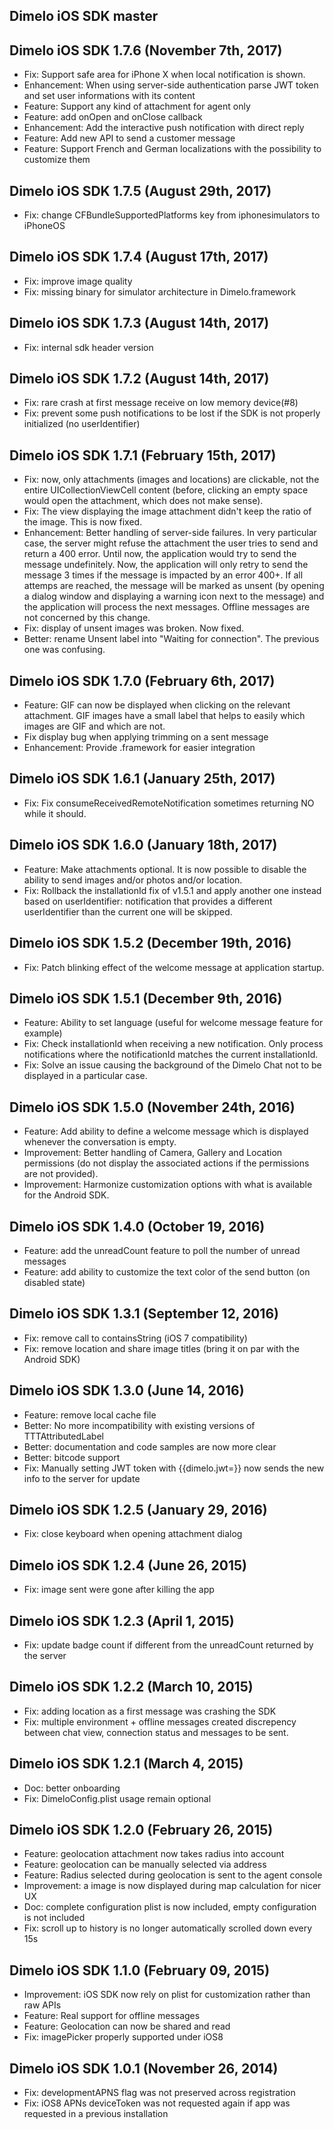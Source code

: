 ## Dimelo iOS SDK master ##

## Dimelo iOS SDK 1.7.6 (November 7th, 2017) ##
- Fix: Support safe area for iPhone X when local notification is shown.
- Enhancement: When using server-side authentication parse JWT token and set user informations with its content
- Feature: Support any kind of attachment for agent only
- Feature: add onOpen and onClose callback
- Enhancement: Add the interactive push notification with direct reply
- Feature: Add new API to send a customer message
- Feature: Support French and German localizations with the possibility to customize them

## Dimelo iOS SDK 1.7.5 (August 29th, 2017) ##
- Fix: change CFBundleSupportedPlatforms key from iphonesimulators to iPhoneOS

## Dimelo iOS SDK 1.7.4 (August 17th, 2017) ##
- Fix: improve image quality
- Fix: missing binary for simulator architecture in Dimelo.framework

## Dimelo iOS SDK 1.7.3 (August 14th, 2017) ##
- Fix: internal sdk header version 

## Dimelo iOS SDK 1.7.2 (August 14th, 2017) ##
- Fix: rare crash at first message receive on low memory device(#8)
- Fix: prevent some push notifications to be lost if the SDK is not properly initialized (no userIdentifier)

## Dimelo iOS SDK 1.7.1 (February 15th, 2017) ##
- Fix: now, only attachments (images and locations) are clickable, not the entire UICollectionViewCell content (before, clicking an empty space would open the attachment, which does not make sense).
- Fix: The view displaying the image attachment didn't keep the ratio of the image. This is now fixed.
- Enhancement: Better handling of server-side failures. In very particular case, the server might refuse the attachment the user tries to send and return a 400 error. Until now, the application would try to send the message undefinitely. Now, the application will only retry to send the message 3 times if the message is impacted by an error 400+. If all attemps are reached, the message will be marked as unsent (by opening a dialog window and displaying a warning icon next to the message) and the application will process the next messages. Offline messages are not concerned by this change.
- Fix: display of unsent images was broken. Now fixed.
- Better: rename Unsent label into "Waiting for connection". The previous one was confusing. 

## Dimelo iOS SDK 1.7.0 (February 6th, 2017) ##
- Feature: GIF can now be displayed when clicking on the relevant attachment. GIF images have a small label that helps to easily which images are GIF and which are not.
- Fix display bug when applying trimming on a sent message
- Enhancement: Provide .framework for easier integration

## Dimelo iOS SDK 1.6.1 (January 25th, 2017) ##
- Fix: Fix consumeReceivedRemoteNotification sometimes returning NO while it should.

## Dimelo iOS SDK 1.6.0 (January 18th, 2017) ##
- Feature: Make attachments optional. It is now possible to disable the ability to send images and/or photos and/or location.
- Fix: Rollback the installationId fix of v1.5.1 and apply another one instead based on userIdentifier: notification that provides a different userIdentifier than the current one will be skipped.

## Dimelo iOS SDK 1.5.2 (December 19th, 2016) ##
- Fix: Patch blinking effect of the welcome message at application startup.

## Dimelo iOS SDK 1.5.1 (December 9th, 2016) ##
- Feature: Ability to set language (useful for welcome message feature for example)
- Fix: Check installationId when receiving a new notification. Only process notifications where the notificationId matches the current installationId.
- Fix: Solve an issue causing the background of the Dimelo Chat not to be displayed in a particular case.

## Dimelo iOS SDK 1.5.0 (November 24th, 2016) ##

- Feature: Add ability to define a welcome message which is displayed whenever the conversation is empty.
- Improvement: Better handling of Camera, Gallery and Location permissions (do not display the associated actions if the permissions are not provided).
- Improvement: Harmonize customization options with what is available for the Android SDK.

## Dimelo iOS SDK 1.4.0 (October 19, 2016) ##

- Feature: add the unreadCount feature to poll the number of unread messages
- Feature: add ability to customize the text color of the send button (on disabled state)

## Dimelo iOS SDK 1.3.1 (September 12, 2016) ##

- Fix: remove call to containsString (iOS 7 compatibility)
- Fix: remove location and share image titles (bring it on par with the Android SDK)

## Dimelo iOS SDK 1.3.0 (June 14, 2016) ##

- Feature: remove local cache file
- Better: No more incompatibility with existing versions of TTTAttributedLabel
- Better: documentation and code samples are now more clear
- Better: bitcode support
- Fix: Manually setting JWT token with {{dimelo.jwt=}} now sends the new info to the server for update

## Dimelo iOS SDK 1.2.5 (January 29, 2016) ##

- Fix: close keyboard when opening attachment dialog

## Dimelo iOS SDK 1.2.4 (June 26, 2015) ##

- Fix: image sent were gone after killing the app

## Dimelo iOS SDK 1.2.3 (April 1, 2015) ##

- Fix: update badge count if different from the unreadCount returned by the server

## Dimelo iOS SDK 1.2.2 (March 10, 2015) ##

- Fix: adding location as a first message was crashing the SDK
- Fix: multiple environment + offline messages created discrepency between
  chat view, connection status and messages to be sent.

## Dimelo iOS SDK 1.2.1 (March 4, 2015) ##

* Doc: better onboarding
* Fix: DimeloConfig.plist usage remain optional

## Dimelo iOS SDK 1.2.0 (February 26, 2015) ##

* Feature: geolocation attachment now takes radius into account
* Feature: geolocation can be manually selected via address
* Feature: Radius selected during geolocation is sent to the agent console
* Improvement: a image is now displayed during map calculation for nicer UX
* Doc: complete configuration plist is now included, empty configuration is not included
* Fix: scroll up to history is no longer automatically scrolled down every 15s

## Dimelo iOS SDK 1.1.0 (February 09, 2015) ##

* Improvement: iOS SDK now rely on plist for customization rather than raw APIs
* Feature: Real support for offline messages
* Feature: Geolocation can now be shared and read
* Fix: imagePicker properly supported under iOS8

## Dimelo iOS SDK 1.0.1 (November 26, 2014) ##

* Fix: developmentAPNS flag was not preserved across registration
* Fix: iOS8 APNs deviceToken was not requested again if app was requested in
a previous installation
